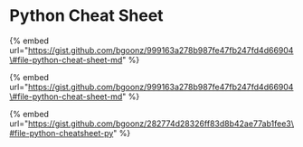 # Python Cheat Sheet

{% embed url="https://gist.github.com/bgoonz/999163a278b987fe47fb247fd4d66904\#file-python-cheat-sheet-md" %}

{% embed url="https://gist.github.com/bgoonz/999163a278b987fe47fb247fd4d66904\#file-python-cheat-sheet-md" %}





{% embed url="https://gist.github.com/bgoonz/282774d28326ff83d8b42ae77ab1fee3\#file-python-cheatsheet-py" %}



